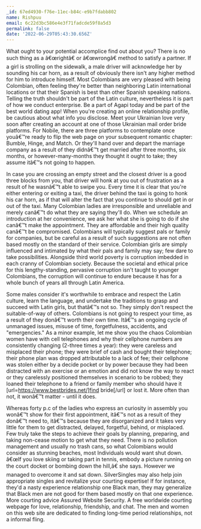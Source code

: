 ```yaml
---
_id: 67ed4930-f76e-11ec-b84c-e9b7fdabb802
name: Rishpuu
email: 6c22d3bc586e4e3f71fadcde59f8a5d3
permalink: false
date: '2022-06-29T05:43:30.656Z'
---
```

What ought to your potential accomplice find out about you? There is no such thing as a â€œrightâ€ or â€œwrongâ€ method to satisfy a partner. If a girl is strolling on the sidewalk, a male driver will acknowledge her by sounding his car horn, as a result of obviously there isn't any higher method for him to introduce himself. Most Colombians are very pleased with being Colombian, often feeling they're better than neighboring Latin international locations or that their Spanish is best than other Spanish speaking nations. Telling the truth shouldn't be part of the Latin culture, nevertheless it is part of how we conduct enterprise. Be a part of Agapi today and be part of the best world dating app! When you're creating an online relationship profile, be cautious about what info you disclose. Meet your Ukrainian love very soon after creating an account at one of those Ukrainian mail order bride platforms. For Nobile, there are three platforms to contemplate once youâ€™re ready to flip the web page on your subsequent romantic chapter: Bumble, Hinge, and Match. Or they'll hand over and depart the marriage company as a result of they didnâ€™t get married after three months, six months, or however-many-months they thought it ought to take; they assume itâ€™s not going to happen.

In case you are crossing an empty street and the closest driver is a good three blocks from you, that driver will honk at you out of frustration as a result of he wasnâ€™t able to swipe you. Every time it is clear that you're either entering or exiting a taxi, the driver behind the taxi is going to honk his car horn, as if that will alter the fact that you continue to should get in or out of the taxi. Many Colombian ladies are irresponsible and unreliable and merely canâ€™t do what they are saying they'll do. When we schedule an introduction at her convenience, we ask her what she is going to do if she canâ€™t make the appointment. They are affordable and their high quality canâ€™t be compromised. Colombians will typically suggest pals or family for companies, but be careful as a result of such suggestions are not often based mostly on the standard of their service. Colombian girls are simply influenced and intimated by what their pals and family may say; few dare to take possibilities. Alongside third world poverty is corruption imbedded in each cranny of Colombian society. Because the societal and ethical price for this lengthy-standing, pervasive corruption isn't taught to younger Colombians, the corruption will continue to endure because it has for a whole bunch of years all through Latin America.

Some males consider it's worthwhile to embrace and respect the Latin culture, learn the language, and undertake the traditions to grasp and succeed with Latin girls, but thatâ€™s not so. They simply don't respect the suitable-of-way of others. Colombians is not going to respect your time, as a result of they donâ€™t worth their own time. Itâ€™s an ongoing cycle of unmanaged issues, misuse of time, forgetfulness, accidents, and "emergencies." As a minor example, let me show you the chaos Colombian women have with cell telephones and why their cellphone numbers are consistently changing (2-three times a year): they were careless and misplaced their phone; they were brief of cash and bought their telephone; their phone plan was dropped attributable to a lack of fee; their cellphone was stolen either by a decide pocket or by power because they had been distracted with an exercise or an emotion and did not know the way to react or they carelessly positioned themselves in scenario to be robbed; they loaned their telephone to a friend or family member who should have it [url=https://www.bestbrides.net/]find bride[/url] or lost it. More often than not, it wonâ€™t matter - until it does.

Whereas forty p.c of the ladies who express an curiosity in assembly you wonâ€™t show for their first appointment, itâ€™s not as a result of they donâ€™t need to, itâ€™s because they are disorganized and it takes very little for them to get distracted, delayed, forgetful, behind, or misplaced. Few truly take the steps to achieve their goals by planning, preparing, and taking non-cease motion to get what they need. There is no pollution management and usually no trash cans, so what Colombians would consider as stunning beaches, most Individuals would want shut down. â€œIf you love skiing or taking part in tennis, embody a picture running on the court docket or bombing down the hill,â€ she says. However we managed to overcome it and sat down. SilverSingles may also help join appropriate singles and revitalize your courting expertise! If for instance, they'd a nasty experience relationship one Black man, they may generalize that Black men are not good for them based mostly on that one experience. More courting advice Assured Website Security. A free worldwide courting webpage for love, relationship, friendship, and chat. The men and women on this web site are dedicated to finding long-time period relationships, not a informal fling.
